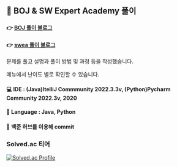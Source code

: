 ## 📝 BOJ & SW Expert Academy 풀이

#### 👉 [BOJ 풀이 블로그](https://dev-cloud.tistory.com/category/BOJ%20%EC%BD%94%EB%94%A9%ED%85%8C%EC%8A%A4%ED%8A%B8) 
#### 👉 [swea 풀이 블로그](https://dev-cloud.tistory.com/category/SWEA)

문제를 풀고 설명과 풀이 방법 및 과정 등을 작성했습니다. 

메뉴에서 난이도 별로 확인할 수 있습니다.


#### 💻 IDE : (Java)ItelliJ Commmunity 2022.3.3v, (Python)Pycharm Community 2022.3v, 2020
#### 📄 Language : Java, Python
#### 📂 백준 허브를 이용해 commit



### Solved.ac 티어
[![Solved.ac Profile](http://mazassumnida.wtf/api/generate_badge?boj=gksmf4165)](https://solved.ac/gksmf4165)


